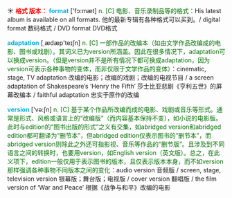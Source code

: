 ☀ <font color="red">**格式 版本：**</font>
<font color="sky blue">**format**</font> ['fɔ:mæt] 
<font color="rgb(227, 108, 9)">n. [C] 电影、音乐录制品等的格式：</font>His latest album is available on all formats. 他的最新专辑有各种格式可以买到。/ digital format 数码格式 / DVD format DVD格式

<font color="sky blue">**adaptation**</font> [͵ædæp'teɪʃn] 
<font color="rgb(227, 108, 9)">n. [C] 一部作品的改编本（如由文学作品改编成的电影、图书或戏剧）。其词义已为version所涵盖。因此在很多情况下，adaptation可以换成version。（但是version并不是所有情况下都可换成adaptation，因为version可表示各种事物的变体，而非仅限于文学作品的变体）：</font>cinematic, stage, TV adaptation 改编的电影；改编的戏剧；改编的电视节目 / a screen adaptation of Shakespeare’s ‘Henry the Fifth’ 莎士比亚悲剧《亨利五世》的屏幕改编本 / faithful adaptation 忠实于原作的改编

<font color="sky blue">**version**</font> ['və:ʃn] 
<font color="rgb(227, 108, 9)">n. [C] 基于某个作品所改编而成的电影、戏剧或音乐等形式。通常是形式、风格或语言上的“改编版”（而内容基本保持不变），如小说的电影版。此时与edition的“图书出版的形式”之义有交集，如abridged version和abridged edition都可翻译为“删节本”，但abridged edition仅表示图书的“删节本”，而abridged version则除此之外还可指影视、音乐等作品的“删节版”。且涉及到不同语言之间的转换时，也要用version，如English version（英文版）。总之，在此义项下，edition一般仅用于表示图书的版本，且仅表示版本本身，而不如version那样强调各种事物不同版本之间的变化：</font>audio version 音频版 / screen, stage, television version 银幕版；舞台版；电视版 / cover version 翻唱版 / the film version of ‘War and Peace’ 根据《战争与和平》改编的电影

